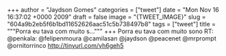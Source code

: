 
+++
author = "Jaydson Gomes"
categories = ["tweet"]
date = "Mon Nov 16 16:37:02 +0000 2009"
draft = false
image = "{TWEET_IMAGE}"
slug = "604a9b2eb5f6b1bd11652626aac51c5b738497b8"
tags = ["tweet"]
title = """Porra eu tava com muito s..."""
+++
Porra eu tava com muito sono RT: @penkala: @felipenmoura @camilasan @jaydson @peacenet @mrprompt @ornitorrinco http://tinyurl.com/yh6geh5
